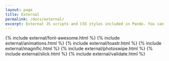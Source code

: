 ```yaml
---
layout: page
title: External
permalink: /docs/external/
excerpt: External JS scripts and CSS styles included in Pando. You can get some information about the included versions, and basic use.
---
```


{% include external/font-awesome.html %}
{% include external/animations.html %}
{% include external/toastr.html %}
{% include external/magnific.html %}
{% include external/photoswipe.html %}
{% include external/slick.html %} 
{% include external/validate.html %} 
